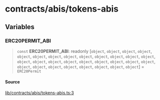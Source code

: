 # contracts/abis/tokens-abis

## Variables

### ERC20PERMIT\_ABI

> `const` **ERC20PERMIT\_ABI**: readonly [`object`, `object`, `object`, `object`, `object`, `object`, `object`, `object`, `object`, `object`, `object`, `object`, `object`, `object`, `object`, `object`, `object`, `object`, `object`, `object`, `object`, `object`, `object`, `object`, `object`, `object`, `object`, `object`, `object`, `object`] = `ERC20Permit`

#### Source

[lib/contracts/abis/tokens-abis.ts:3](https://github.com/PufferFinance/puffer-sdk/blob/196b7e461a2a59916f5ea68aba60322039473a5c/lib/contracts/abis/tokens-abis.ts#L3)
